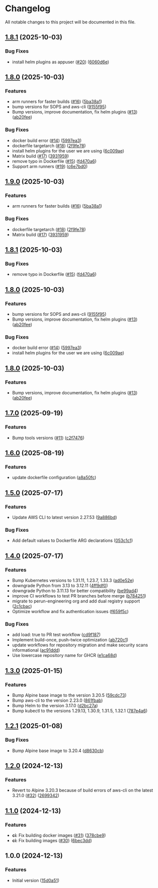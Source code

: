 # Changelog

All notable changes to this project will be documented in this file.

## [1.8.1](https://github.com/Perun-Engineering/aws-helm-kubectl/compare/v1.8.0...v1.8.1) (2025-10-03)

### Bug Fixes

* install helm plugins as appuser ([#20](https://github.com/Perun-Engineering/aws-helm-kubectl/issues/20)) ([6060d6e](https://github.com/Perun-Engineering/aws-helm-kubectl/commit/6060d6ef87610a67123cb63655d7c34409fb7cdc))

## [1.8.0](https://github.com/Perun-Engineering/aws-helm-kubectl/compare/v1.7.0...v1.8.0) (2025-10-03)

### Features

* arm runners for faster builds ([#16](https://github.com/Perun-Engineering/aws-helm-kubectl/issues/16)) ([5ba38a1](https://github.com/Perun-Engineering/aws-helm-kubectl/commit/5ba38a1742e3b8c9b4aa1f0085b5cc48f63a7904))
* bump versions for SOPS and aws-cli ([9155f95](https://github.com/Perun-Engineering/aws-helm-kubectl/commit/9155f958566b1edabbdb6ebe41834e14f6d166f7))
* Bump versions, improve documentation, fix helm plugins ([#13](https://github.com/Perun-Engineering/aws-helm-kubectl/issues/13)) ([ab20fee](https://github.com/Perun-Engineering/aws-helm-kubectl/commit/ab20fee89500e515ecb95eff97227dc5b57c7c5f))

### Bug Fixes

* docker build error ([#14](https://github.com/Perun-Engineering/aws-helm-kubectl/issues/14)) ([5997ea3](https://github.com/Perun-Engineering/aws-helm-kubectl/commit/5997ea330ffe6a8cb901952834845234e03daced))
* dockerfile targetarch ([#18](https://github.com/Perun-Engineering/aws-helm-kubectl/issues/18)) ([2f9fe78](https://github.com/Perun-Engineering/aws-helm-kubectl/commit/2f9fe78971aa0541b3a1e17c83ed35615eff5980))
* install helm plugins for the user we are using ([6c009ae](https://github.com/Perun-Engineering/aws-helm-kubectl/commit/6c009aeb550992d8a83ec90fd9b502504cda015b))
* Matrix build ([#17](https://github.com/Perun-Engineering/aws-helm-kubectl/issues/17)) ([3931959](https://github.com/Perun-Engineering/aws-helm-kubectl/commit/393195993a11e96120480a61bb0a077cd753f8be))
* remove typo in Dockerfile ([#15](https://github.com/Perun-Engineering/aws-helm-kubectl/issues/15)) ([fd470a6](https://github.com/Perun-Engineering/aws-helm-kubectl/commit/fd470a6fb3323d69f51e6423f2dae5663be6a482))
* Support arm runners ([#19](https://github.com/Perun-Engineering/aws-helm-kubectl/issues/19)) ([c6e7bd0](https://github.com/Perun-Engineering/aws-helm-kubectl/commit/c6e7bd0ce6e0c1f783fe1b927a165f1b173c4a64))

## [1.9.0](https://github.com/Perun-Engineering/aws-helm-kubectl/compare/v1.8.1...v1.9.0) (2025-10-03)

### Features

* arm runners for faster builds ([#16](https://github.com/Perun-Engineering/aws-helm-kubectl/issues/16)) ([5ba38a1](https://github.com/Perun-Engineering/aws-helm-kubectl/commit/5ba38a1742e3b8c9b4aa1f0085b5cc48f63a7904))

### Bug Fixes

* dockerfile targetarch ([#18](https://github.com/Perun-Engineering/aws-helm-kubectl/issues/18)) ([2f9fe78](https://github.com/Perun-Engineering/aws-helm-kubectl/commit/2f9fe78971aa0541b3a1e17c83ed35615eff5980))
* Matrix build ([#17](https://github.com/Perun-Engineering/aws-helm-kubectl/issues/17)) ([3931959](https://github.com/Perun-Engineering/aws-helm-kubectl/commit/393195993a11e96120480a61bb0a077cd753f8be))

## [1.8.1](https://github.com/Perun-Engineering/aws-helm-kubectl/compare/v1.8.0...v1.8.1) (2025-10-03)

### Bug Fixes

* remove typo in Dockerfile ([#15](https://github.com/Perun-Engineering/aws-helm-kubectl/issues/15)) ([fd470a6](https://github.com/Perun-Engineering/aws-helm-kubectl/commit/fd470a6fb3323d69f51e6423f2dae5663be6a482))

## [1.8.0](https://github.com/Perun-Engineering/aws-helm-kubectl/compare/v1.7.0...v1.8.0) (2025-10-03)

### Features

* bump versions for SOPS and aws-cli ([9155f95](https://github.com/Perun-Engineering/aws-helm-kubectl/commit/9155f958566b1edabbdb6ebe41834e14f6d166f7))
* Bump versions, improve documentation, fix helm plugins ([#13](https://github.com/Perun-Engineering/aws-helm-kubectl/issues/13)) ([ab20fee](https://github.com/Perun-Engineering/aws-helm-kubectl/commit/ab20fee89500e515ecb95eff97227dc5b57c7c5f))

### Bug Fixes

* docker build error ([#14](https://github.com/Perun-Engineering/aws-helm-kubectl/issues/14)) ([5997ea3](https://github.com/Perun-Engineering/aws-helm-kubectl/commit/5997ea330ffe6a8cb901952834845234e03daced))
* install helm plugins for the user we are using ([6c009ae](https://github.com/Perun-Engineering/aws-helm-kubectl/commit/6c009aeb550992d8a83ec90fd9b502504cda015b))

## [1.8.0](https://github.com/Perun-Engineering/aws-helm-kubectl/compare/v1.7.0...v1.8.0) (2025-10-03)

### Features

* Bump versions, improve documentation, fix helm plugins ([#13](https://github.com/Perun-Engineering/aws-helm-kubectl/issues/13)) ([ab20fee](https://github.com/Perun-Engineering/aws-helm-kubectl/commit/ab20fee89500e515ecb95eff97227dc5b57c7c5f))

## [1.7.0](https://github.com/Perun-Engineering/aws-helm-kubectl/compare/v1.6.0...v1.7.0) (2025-09-19)

### Features

* Bump tools versions ([#11](https://github.com/Perun-Engineering/aws-helm-kubectl/issues/11)) ([c2f7476](https://github.com/Perun-Engineering/aws-helm-kubectl/commit/c2f74768dbaf40b89134e429f778075b4c622fd1))

## [1.6.0](https://github.com/Perun-Engineering/aws-helm-kubectl/compare/v1.5.0...v1.6.0) (2025-08-19)

### Features

* update dockerfile configuration ([a8a50fc](https://github.com/Perun-Engineering/aws-helm-kubectl/commit/a8a50fcf26b2c35d7f7bffc1e9818525fb60a10c))

## [1.5.0](https://github.com/Perun-Engineering/aws-helm-kubectl/compare/v1.4.0...v1.5.0) (2025-07-17)

### Features

* Update AWS CLI to latest version 2.27.53 ([9a886bd](https://github.com/Perun-Engineering/aws-helm-kubectl/commit/9a886bd4a732140a61f8b4105f2f72bc0fc78641))

### Bug Fixes

* Add default values to Dockerfile ARG declarations ([053c1c1](https://github.com/Perun-Engineering/aws-helm-kubectl/commit/053c1c1df6b0d1af6419ffa9e033577469e27a8c))

## [1.4.0](https://github.com/Perun-Engineering/aws-helm-kubectl/compare/v1.3.0...v1.4.0) (2025-07-17)

### Features

* Bump Kubernetes versions to 1.31.11, 1.23.7, 1.33.3 ([ad0e52e](https://github.com/Perun-Engineering/aws-helm-kubectl/commit/ad0e52e0276cf55ced8d1143819cfabf0862c50f))
* downgrade Python from 3.13 to 3.12.11 ([4ff9df0](https://github.com/Perun-Engineering/aws-helm-kubectl/commit/4ff9df048b9ff3d27b2b1cede1764e67e210aac6))
* downgrade Python to 3.11.13 for better compatibility ([be99ad4](https://github.com/Perun-Engineering/aws-helm-kubectl/commit/be99ad4bb7c061e36f399b9d8bb23f293e806bde))
* improve CI workflows to test PR branches before merge ([b784251](https://github.com/Perun-Engineering/aws-helm-kubectl/commit/b784251160da6b294b75c0662704a4f0cde8c982))
* migrate to perun-engineering org and add dual registry support ([2c1cbac](https://github.com/Perun-Engineering/aws-helm-kubectl/commit/2c1cbac4affbacd3a77a41a43964396199238200))
* Optimize workflow and fix authentication issues ([f659f5c](https://github.com/Perun-Engineering/aws-helm-kubectl/commit/f659f5c5c2d27c5d2d8809f0712b82801b1302cf))

### Bug Fixes

* add load: true to PR test workflow ([cd9f187](https://github.com/Perun-Engineering/aws-helm-kubectl/commit/cd9f1874d5e17b8e25b5000c529604f4e7e285c6))
* Implement build-once, push-twice optimization ([ab720c1](https://github.com/Perun-Engineering/aws-helm-kubectl/commit/ab720c1d9cb7c707470af11c1b760777f86b1b53))
* update workflows for repository migration and make security scans informational ([ac91ddd](https://github.com/Perun-Engineering/aws-helm-kubectl/commit/ac91ddda749feaf4ba78f281077d60a6304e8885))
* Use lowercase repository name for GHCR ([e1ca68d](https://github.com/Perun-Engineering/aws-helm-kubectl/commit/e1ca68d421e4059e8d58bbe7962306beb6ec55db))

## [1.3.0](https://github.com/opsworks-co/aws-helm-kubectl/compare/v1.2.1...v1.3.0) (2025-01-15)

### Features

* Bump Alpine base image to the version 3.20.5 ([59cdc73](https://github.com/opsworks-co/aws-helm-kubectl/commit/59cdc733199ff25d1d7b96c7e884c816392c7999))
* Bump aws-cli to the version 2.23.0 ([861fbab](https://github.com/opsworks-co/aws-helm-kubectl/commit/861fbab93b3208a1eb2cecddd5a9d14a031bbd14))
* Bump Helm to the version 3.17.0 ([d2bc27a](https://github.com/opsworks-co/aws-helm-kubectl/commit/d2bc27a779fc6d42a6d56b90aed354308514bd48))
* Bump kubectl to the versions 1.29.13, 1.30.9, 1.31.5, 1.32.1 ([787e4a6](https://github.com/opsworks-co/aws-helm-kubectl/commit/787e4a6895d1ed3bd87850514f95077e217be129))

## [1.2.1](https://github.com/opsworks-co/aws-helm-kubectl/compare/v1.2.0...v1.2.1) (2025-01-08)

### Bug Fixes

* Bump Alpine base image to 3.20.4 ([d8630cb](https://github.com/opsworks-co/aws-helm-kubectl/commit/d8630cbc3f855c587ceb25c3b25e36bcec95ba17))

## [1.2.0](https://github.com/opsworks-co/aws-helm-kubectl/compare/v1.1.0...v1.2.0) (2024-12-13)

### Features

* Revert to Alpine 3.20.3 because of build errors of aws-cli on the latest 3.21.0 ([#32](https://github.com/opsworks-co/aws-helm-kubectl/issues/32)) ([2699342](https://github.com/opsworks-co/aws-helm-kubectl/commit/269934251fe6ff0c54813cf39b7fc1f9f287494e))

## [1.1.0](https://github.com/opsworks-co/aws-helm-kubectl/compare/v1.0.0...v1.1.0) (2024-12-13)

### Features

* **ci:** Fix building docker images ([#31](https://github.com/opsworks-co/aws-helm-kubectl/issues/31)) ([378cbe9](https://github.com/opsworks-co/aws-helm-kubectl/commit/378cbe9fce7d4be75a7d68aa57d47fc0066b8304))
* **ci:** Fix building images ([#30](https://github.com/opsworks-co/aws-helm-kubectl/issues/30)) ([6bec3dd](https://github.com/opsworks-co/aws-helm-kubectl/commit/6bec3dd9e76e00b2e3bedf74b338d25aca708d01))

## 1.0.0 (2024-12-13)

### Features

* Initial version ([15d0a51](https://github.com/opsworks-co/aws-helm-kubectl/commit/15d0a51ed0257e9f9bd3b187eea27d8019f76819))
